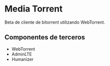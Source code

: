 # Media Torrent

Beta de cliente de bitorrent utilizando WebTorrent.

## Componentes de terceros
* WebTorrent
* AdminLTE
* Humanizer
